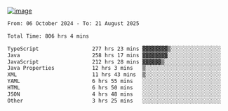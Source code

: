 
[![image](https://github.com/user-attachments/assets/3e37fcfd-5657-4b9d-95f6-80b564699e3f)](https://ayushmaurya.vercel.app)

<!--START_SECTION:waka-->

```txt
From: 06 October 2024 - To: 21 August 2025

Total Time: 806 hrs 4 mins

TypeScript                 277 hrs 23 mins ▓▓▓▓▓▓▓▓▒░░░░░░░░░░░░░░░░   34.27 %
Java                       258 hrs 17 mins ▓▓▓▓▓▓▓▓░░░░░░░░░░░░░░░░░   31.91 %
JavaScript                 212 hrs 28 mins ▓▓▓▓▓▓▒░░░░░░░░░░░░░░░░░░   26.25 %
Java Properties            12 hrs 3 mins   ▒░░░░░░░░░░░░░░░░░░░░░░░░   01.49 %
XML                        11 hrs 43 mins  ▒░░░░░░░░░░░░░░░░░░░░░░░░   01.45 %
YAML                       6 hrs 55 mins   ░░░░░░░░░░░░░░░░░░░░░░░░░   00.86 %
HTML                       6 hrs 50 mins   ░░░░░░░░░░░░░░░░░░░░░░░░░   00.84 %
JSON                       4 hrs 48 mins   ░░░░░░░░░░░░░░░░░░░░░░░░░   00.59 %
Other                      3 hrs 25 mins   ░░░░░░░░░░░░░░░░░░░░░░░░░   00.42 %
```

<!--END_SECTION:waka-->

<!--
**the-t3ch-wizard/the-t3ch-wizard** is a ✨ _special_ ✨ repository because its `README.md` (this file) appears on your GitHub profile.

Here are some ideas to get you started:

- 🔭 I’m currently working on ...
- 🌱 I’m currently learning ...
- 👯 I’m looking to collaborate on ...
- 🤔 I’m looking for help with ...
- 💬 Ask me about ...
- 📫 How to reach me: ...
- 😄 Pronouns: ...
- ⚡ Fun fact: ...
-->
